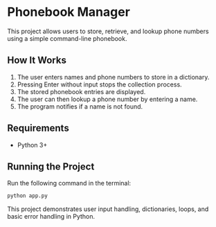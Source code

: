 # Phonebook Manager

This project allows users to store, retrieve, and lookup phone numbers using a simple command-line phonebook.

## How It Works

1. The user enters names and phone numbers to store in a dictionary.
2. Pressing Enter without input stops the collection process.
3. The stored phonebook entries are displayed.
4. The user can then lookup a phone number by entering a name.
5. The program notifies if a name is not found.

## Requirements
- Python 3+

## Running the Project
Run the following command in the terminal:
```sh
python app.py
```

This project demonstrates user input handling, dictionaries, loops, and basic error handling in Python.